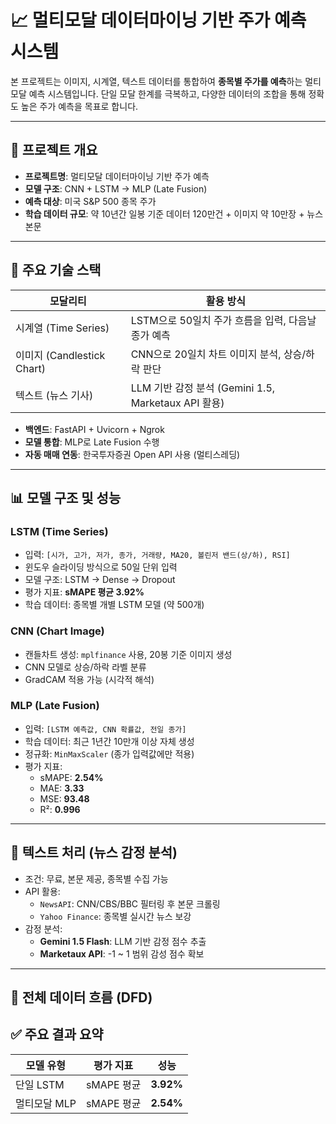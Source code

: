 # 📈 멀티모달 데이터마이닝 기반 주가 예측 시스템

본 프로젝트는 이미지, 시계열, 텍스트 데이터를 통합하여 **종목별 주가를 예측**하는 멀티모달 예측 시스템입니다. 단일 모달 한계를 극복하고, 다양한 데이터의 조합을 통해 정확도 높은 주가 예측을 목표로 합니다.

---

## 🧠 프로젝트 개요

- **프로젝트명**: 멀티모달 데이터마이닝 기반 주가 예측
- **모델 구조**: CNN + LSTM → MLP (Late Fusion)
- **예측 대상**: 미국 S&P 500 종목 주가
- **학습 데이터 규모**: 약 10년간 일봉 기준 데이터 120만건 +
  이미지 약 10만장 + 뉴스 본문

---

## 🔧 주요 기술 스택

| 모달리티 | 활용 방식 |
|----------|------------|
| 시계열 (Time Series) | LSTM으로 50일치 주가 흐름을 입력, 다음날 종가 예측 |
| 이미지 (Candlestick Chart) | CNN으로 20일치 차트 이미지 분석, 상승/하락 판단 |
| 텍스트 (뉴스 기사) | LLM 기반 감정 분석 (Gemini 1.5, Marketaux API 활용) |

- **백엔드**: FastAPI + Uvicorn + Ngrok
- **모델 통합**: MLP로 Late Fusion 수행
- **자동 매매 연동**: 한국투자증권 Open API 사용 (멀티스레딩)

---

## 📊 모델 구조 및 성능

### LSTM (Time Series)

- 입력: `[시가, 고가, 저가, 종가, 거래량, MA20, 볼린저 밴드(상/하), RSI]`
- 윈도우 슬라이딩 방식으로 50일 단위 입력
- 모델 구조: LSTM → Dense → Dropout
- 평가 지표: **sMAPE 평균 3.92%**
- 학습 데이터: 종목별 개별 LSTM 모델 (약 500개)

### CNN (Chart Image)

- 캔들차트 생성: `mplfinance` 사용, 20봉 기준 이미지 생성
- CNN 모델로 상승/하락 라벨 분류
- GradCAM 적용 가능 (시각적 해석)

### MLP (Late Fusion)

- 입력: `[LSTM 예측값, CNN 확률값, 전일 종가]`
- 학습 데이터: 최근 1년간 10만개 이상 자체 생성
- 정규화: `MinMaxScaler` (종가 입력값에만 적용)
- 평가 지표:
  - sMAPE: **2.54%**
  - MAE: **3.33**
  - MSE: **93.48**
  - R²: **0.996**

---

## 📰 텍스트 처리 (뉴스 감정 분석)

- 조건: 무료, 본문 제공, 종목별 수집 가능
- API 활용:
  - `NewsAPI`: CNN/CBS/BBC 필터링 후 본문 크롤링
  - `Yahoo Finance`: 종목별 실시간 뉴스 보강
- 감정 분석:
  - **Gemini 1.5 Flash**: LLM 기반 감정 점수 추출
  - **Marketaux API**: -1 ~ 1 범위 감성 점수 확보

---

## 🔁 전체 데이터 흐름 (DFD)



## ✅ 주요 결과 요약

| 모델 유형         | 평가 지표     | 성능         |
|------------------|---------------|--------------|
| 단일 LSTM        | sMAPE 평균    | **3.92%**    |
| 멀티모달 MLP     | sMAPE 평균    | **2.54%**    |

